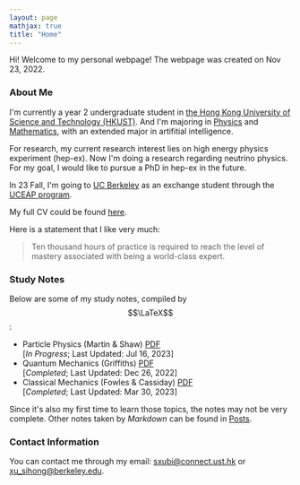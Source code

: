 ```yaml
---
layout: page
mathjax: true
title: "Home"
---
```


Hi! Welcome to my personal webpage! The webpage was created on Nov 23, 2022.

### About Me
I'm currently a year 2 undergraduate student in [the Hong Kong University of Science and Technology (HKUST)](https://hkust.edu.hk). And I'm majoring in [Physics](https://physics.ust.hk/) and [Mathematics](https://www.math.hkust.edu.hk/), with an extended major in artifitial intelligence.

For research, my current research interest lies on high energy physics experiment (hep-ex). Now I'm doing a research regarding neutrino physics. For my goal, I would like to pursue a PhD in hep-ex in the future.

In 23 Fall, I'm going to [UC Berkeley](https://www.berkeley.edu/) as an exchange student through the [UCEAP program](https://reciprocity.uceap.universityofcalifornia.edu/).

My full CV could be found [here](https://sxubi.github.io/cv_June2023.pdf).

Here is a statement that I like very much:
> Ten thousand hours of practice is required to reach the level of mastery associated with being a world-class expert.

### Study Notes
Below are some of my study notes, compiled by $$\LaTeX$$:
* Particle Physics (Martin & Shaw) [PDF](https://sxubi.github.io/particle.pdf)  
  \[*In Progress*; Last Updated: Jul 16, 2023\]
* Quantum Mechanics (Griffiths) [PDF](https://sxubi.github.io/Quantum_Mechanics_Notes.pdf)  
  \[*Completed*; Last Updated: Dec 26, 2022\]
* Classical Mechanics (Fowles & Cassiday) [PDF](https://sxubi.github.io/CM.pdf)   
  \[*Completed*; Last Updated: Mar 30, 2023\]      

Since it's also my first time to learn those topics, the notes may not be very complete. Other notes taken by *Markdown* can be found in [Posts](https://sxubi.github.io/archive/).

### Contact Information
You can contact me through my email: <u>sxubi@connect.ust.hk</u> or <u>xu_sihong@berkeley.edu</u>.

